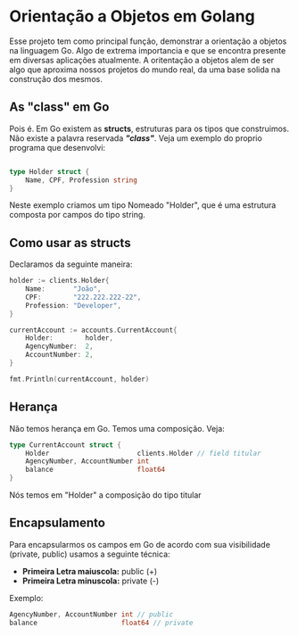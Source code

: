 # Orientação a Objetos em Golang

Esse projeto tem como principal função, demonstrar a orientação a objetos na linguagem Go. Algo de extrema importancia
e que se encontra presente em diversas aplicações atualmente.
A oritentação a objetos alem de ser algo que aproxima nossos projetos do mundo real, da uma base solida na construção
dos mesmos.

## As "class" em Go

Pois é. Em Go existem as **structs**, estruturas para os tipos que construimos. Não existe a palavra reservada ***"class"***.
Veja um exemplo do proprio programa que desenvolvi:

```go

type Holder struct {
	Name, CPF, Profession string
}

```

Neste exemplo criamos um tipo Nomeado "Holder", que é uma estrutura composta por campos do tipo string.

## Como usar as structs

Declaramos da seguinte maneira:

```go
holder := clients.Holder{
	Name:       "João",
	CPF:        "222.222.222-22",
	Profession: "Developer",
}

currentAccount := accounts.CurrentAccount{
	Holder:        holder,
	AgencyNumber:  2,
	AccountNumber: 2,
}

fmt.Println(currentAccount, holder)
```

## Herança

Não temos herança em Go. Temos uma composição. Veja:

```go
type CurrentAccount struct {
	Holder                      clients.Holder // field titular
	AgencyNumber, AccountNumber int
	balance                     float64
}
```

Nós temos em "Holder" a composição do tipo titular

## Encapsulamento

Para encapsularmos os campos em Go de acordo com sua visibilidade (private, public) usamos a seguinte técnica:

- **Primeira Letra maiuscola:** public (+)
- **Primeira Letra minuscola:** private (-)

Exemplo:

```go
AgencyNumber, AccountNumber int // public
balance                     float64 // private
```